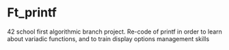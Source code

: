 # Ft_printf
42 school first algorithmic branch project. Re-code of printf in order to learn about variadic functions, and to train display options management skills
